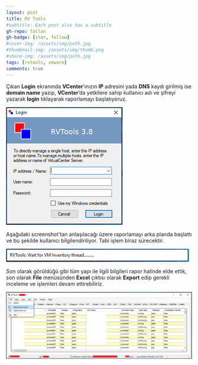 ```yaml
---
layout: post
title: RV Tools
#subtitle: Each post also has a subtitle
gh-repo: fatlan
gh-badge: [star, follow]
#cover-img: /assets/img/path.jpg
#thumbnail-img: /assets/img/thumb.png
#share-img: /assets/img/path.jpg
tags: [rvtools, vmware]
comments: true
---
```

Çıkan **Login** ekranında **VCenter**’ınızın **IP** adresini yada **DNS** kaydı girilmiş ise **domain name** yazıp, **VCenter**’da yetkilere sahip kullanıcı adı ve şifreyi yazarak **login** tıklayarak raporlamayı başlatıyoruz.

![Crepe](/assets/img/rv-tools-ku/rv-tools01.png)

Aşağıdaki screenshot’tan anlaşılacağı üzere raporlamayı arka planda başlattı ve bu şekilde kullanıcı bilgilendiriliyor. Tabi işlem biraz sürecektir.

![Crepe](/assets/img/rv-tools-ku/rv-tools02.png)

Son olarak görüldüğü gibi tüm yapı ile ilgili bilgileri rapor halinde elde ettik, son olarak **File** menüsünden **Excel** çıktısı olarak **Export** edip gerekli inceleme ve işlemleri devam ettirebiliriz.

![Crepe](/assets/img/rv-tools-ku/rv-tools03.png)
